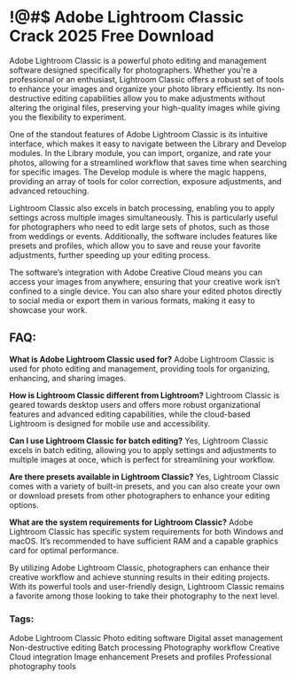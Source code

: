 # !@#$ Adobe Lightroom Classic Crack 2025 Free Download 
Adobe Lightroom Classic is a powerful photo editing and management software designed specifically for photographers. Whether you're a professional or an enthusiast, Lightroom Classic offers a robust set of tools to enhance your images and organize your photo library efficiently. Its non-destructive editing capabilities allow you to make adjustments without altering the original files, preserving your high-quality images while giving you the flexibility to experiment.

One of the standout features of Adobe Lightroom Classic is its intuitive interface, which makes it easy to navigate between the Library and Develop modules. In the Library module, you can import, organize, and rate your photos, allowing for a streamlined workflow that saves time when searching for specific images. The Develop module is where the magic happens, providing an array of tools for color correction, exposure adjustments, and advanced retouching.

Lightroom Classic also excels in batch processing, enabling you to apply settings across multiple images simultaneously. This is particularly useful for photographers who need to edit large sets of photos, such as those from weddings or events. Additionally, the software includes features like presets and profiles, which allow you to save and reuse your favorite adjustments, further speeding up your editing process.

The software’s integration with Adobe Creative Cloud means you can access your images from anywhere, ensuring that your creative work isn’t confined to a single device. You can also share your edited photos directly to social media or export them in various formats, making it easy to showcase your work.

## FAQ:

**What is Adobe Lightroom Classic used for?** Adobe Lightroom Classic is used for photo editing and management, providing tools for organizing, enhancing, and sharing images.

**How is Lightroom Classic different from Lightroom?** Lightroom Classic is geared towards desktop users and offers more robust organizational features and advanced editing capabilities, while the cloud-based Lightroom is designed for mobile use and accessibility.

**Can I use Lightroom Classic for batch editing?** Yes, Lightroom Classic excels in batch editing, allowing you to apply settings and adjustments to multiple images at once, which is perfect for streamlining your workflow.

**Are there presets available in Lightroom Classic?** Yes, Lightroom Classic comes with a variety of built-in presets, and you can also create your own or download presets from other photographers to enhance your editing options.

**What are the system requirements for Lightroom Classic?** Adobe Lightroom Classic has specific system requirements for both Windows and macOS. It’s recommended to have sufficient RAM and a capable graphics card for optimal performance.

By utilizing Adobe Lightroom Classic, photographers can enhance their creative workflow and achieve stunning results in their editing projects. With its powerful tools and user-friendly design, Lightroom Classic remains a favorite among those looking to take their photography to the next level.

### Tags:

Adobe Lightroom Classic
Photo editing software
Digital asset management
Non-destructive editing
Batch processing
Photography workflow
Creative Cloud integration
Image enhancement
Presets and profiles
Professional photography tools
